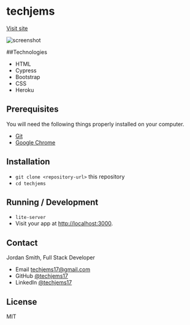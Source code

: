 # techjems
[Visit site](http://techjems.surge.sh/)

![screenshot](https://github.com/techjems17/techjems/blob/master/images/Screen%20Shot%202018-04-03%20at%209.24.18%20AM.png)


##Technologies

* HTML
* Cypress
* Bootstrap
* CSS
* Heroku

## Prerequisites

You will need the following things properly installed on your computer.

* [Git](https://git-scm.com/)
* [Google Chrome](https://google.com/chrome/)

## Installation

* `git clone <repository-url>` this repository
* `cd techjems`

## Running / Development

* `lite-server`
* Visit your app at [http://localhost:3000](http://localhost:3000).

## Contact

Jordan Smith, Full Stack Developer

* Email techjems17@gmail.com
* GitHub [@techjems17](https://github.com/techjems17)
* LinkedIn [@techjems17](https://linkedin.com/in/techjems17)

## License

MIT